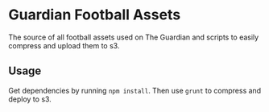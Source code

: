 Guardian Football Assets
========================

The source of all football assets used on The Guardian and scripts to easily compress and upload them to s3.

## Usage

Get dependencies by running `npm install`. Then use `grunt` to compress and deploy to s3.